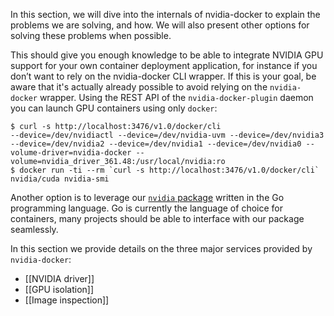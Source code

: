 In this section, we will dive into the internals of nvidia-docker to explain the problems we are solving, and how. We will also present other options for solving these problems when possible.  

This should give you enough knowledge to be able to integrate NVIDIA GPU support for your own container deployment application, for instance if you don’t want to rely on the nvidia-docker CLI wrapper. If this is your goal, be aware that it's actually already possible to avoid relying on the `nvidia-docker` wrapper. Using the REST API of the `nvidia-docker-plugin` daemon you can launch GPU containers using only `docker`:
```
$ curl -s http://localhost:3476/v1.0/docker/cli
--device=/dev/nvidiactl --device=/dev/nvidia-uvm --device=/dev/nvidia3 --device=/dev/nvidia2 --device=/dev/nvidia1 --device=/dev/nvidia0 --volume-driver=nvidia-docker --volume=nvidia_driver_361.48:/usr/local/nvidia:ro
$ docker run -ti --rm `curl -s http://localhost:3476/v1.0/docker/cli` nvidia/cuda nvidia-smi
```
Another option is to leverage our [`nvidia` package](https://github.com/NVIDIA/nvidia-docker/tree/master/tools/src/nvidia) written in the Go programming language. Go is currently the language of choice for containers, many projects should be able to interface with our package seamlessly.

In this section we provide details on the three major services provided by `nvidia-docker`:

* [[NVIDIA driver]]
* [[GPU isolation]]
* [[Image inspection]]